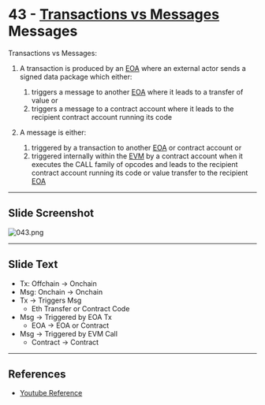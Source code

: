 # 43 - [Transactions vs Messages](Transactions%20vs%20Messages.md) Messages

Transactions vs Messages:

1. A transaction is produced by an [EOA](EOA.md) where an external actor sends a signed data package which either: 
	1. triggers a message to another [EOA](EOA.md) where it leads to a transfer of value or 
	2. triggers a message to a contract account where it leads to the recipient contract account running its code
    
2. A message is either: 
	1. triggered by a transaction to another [EOA](EOA.md) or contract account or
	2. triggered internally within the [EVM](EVM.md) by a contract account when it executes the CALL family of opcodes and leads to the recipient contract account running its code or value transfer to the recipient [EOA](EOA.md)

___
## Slide Screenshot
![043.png](../images/ethereum101/043.png)
___
## Slide Text
- Tx: Offchain -> Onchain
- Msg: Onchain -> Onchain
- Tx -> Triggers Msg
	- Eth Transfer or Contract Code
- Msg -> Triggered by EOA Tx
	- EOA -> EOA or Contract
- Msg -> Triggered by EVM Call
	- Contract -> Contract 
___
## References
- [Youtube Reference](https://youtu.be/ltvTIr4K63s?t=143)
